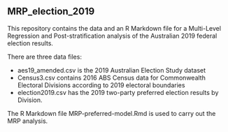 ## MRP_election_2019
This repository contains the data and an R Markdown file for a Multi-Level Regression and Post-stratification analysis of the Australian 2019 federal election results.

There are three data files: 

- aes19_amended.csv is the 2019 Australian Election Study dataset
- Census3.csv contains 2016 ABS Census data for Commonwealth Electoral Divisions according to 2019 electoral boundaries
- election2019.csv has the 2019 two-party preferred election results by Division.

The R Markdown file MRP-preferred-model.Rmd is used to carry out the MRP analysis.
